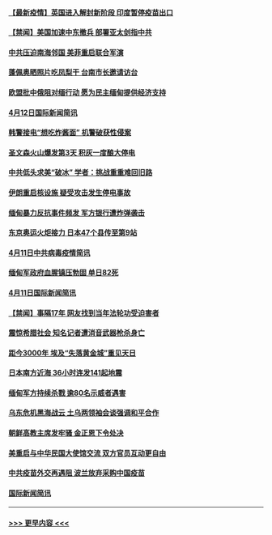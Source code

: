#### [【最新疫情】英国进入解封新阶段 印度暂停疫苗出口](../pages/prog202/a103094488.md?t=04130152) 
#### [【禁闻】美国加速中东撤兵 部署亚太剑指中共](../pages/prog202/a103094458.md?t=04130152) 
#### [中共压迫南海邻国 美菲重启联合军演](../pages/prog202/a103094435.md?t=04130152) 
#### [蓬佩奥晒照片吃凤梨干 台南市长邀请访台](../pages/prog202/a103094426.md?t=04130152) 
#### [欧盟批中俄阻对缅行动 愿为民主缅甸提供经济支持](../pages/prog202/a103094382.md?t=04130152) 
#### [4月12日国际新闻简讯](../pages/prog202/a103094233.md?t=04130152) 
#### [韩警接电“想吃炸酱面” 机警破获性侵案](../pages/prog202/a103094214.md?t=04130152) 
#### [圣文森火山爆发第3天 积灰一度酿大停电](../pages/prog202/a103094183.md?t=04130152) 
#### [中共低头求美“破冰” 学者：挑战重重难回旧路](../pages/prog202/a103094153.md?t=04130152) 
#### [伊朗重启核设施 疑受攻击发生停电事故](../pages/prog202/a103094103.md?t=04130152) 
#### [缅甸暴力反抗事件频发 军方银行遭炸弹袭击](../pages/prog202/a103093973.md?t=04130152) 
#### [东京奥运火炬接力 日本47个县传至第9站](../pages/prog202/a103093984.md?t=04130152) 
#### [4月11日中共病毒疫情简讯](../pages/prog202/a103093916.md?t=04130152) 
#### [缅甸军政府血腥镇压勃固 单日82死](../pages/prog202/a103093910.md?t=04130152) 
#### [4月11日国际新闻简讯](../pages/prog202/a103093892.md?t=04130152) 
#### [【禁闻】事隔17年 网友找到当年法轮功受迫害者](../pages/prog202/a103093874.md?t=04130152) 
#### [震惊希腊社会 知名记者遭消音武器枪杀身亡](../pages/prog202/a103093832.md?t=04130152) 
#### [距今3000年 埃及“失落黄金城”重见天日](../pages/prog202/a103093805.md?t=04130152) 
#### [日本南方近海 36小时连发141起地震](../pages/prog202/a103093794.md?t=04130152) 
#### [缅甸军方持续杀戮 逾80名示威者遇害](../pages/prog202/a103093692.md?t=04130152) 
#### [乌东危机黑海战云 土乌两领袖会谈强调和平合作](../pages/prog202/a103093649.md?t=04130152) 
#### [朝鲜高教主席发牢骚 金正恩下令处决](../pages/prog202/a103093618.md?t=04130152) 
#### [美重启与中华民国大使馆交流 双方官员互动更自由](../pages/prog202/a103093585.md?t=04130152) 
#### [中共疫苗外交再遇阻 波兰放弃采购中国疫苗](../pages/prog202/a103093534.md?t=04130152) 
#### [国际新闻简讯](../pages/prog202/a103093502.md?t=04130152) 

----
#### [ >>> 更早内容 <<< ](../indexes/prog202-earlier.md)

